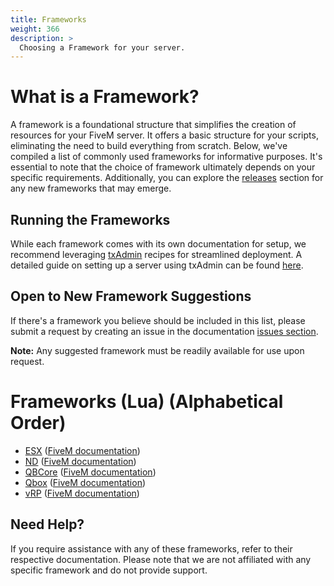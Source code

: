```yaml
---
title: Frameworks
weight: 366
description: >
  Choosing a Framework for your server.
---
```


# What is a Framework?
A framework is a foundational structure that simplifies the creation of resources for your FiveM server. It offers a basic structure for your scripts, eliminating the need to build everything from scratch. Below, we've compiled a list of commonly used frameworks for informative purposes. It's essential to note that the choice of framework ultimately depends on your specific requirements. Additionally, you can explore the [releases](https://forum.cfx.re/c/development/releases/7) section for any new frameworks that may emerge.

## Running the Frameworks
While each framework comes with its own documentation for setup, we recommend leveraging [txAdmin](/docs/resources/txAdmin/) recipes for streamlined deployment. A detailed guide on setting up a server using txAdmin can be found [here](/docs/server-manual/setting-up-a-server-txadmin).

## Open to New Framework Suggestions
If there's a framework you believe should be included in this list, please submit a request by creating an issue in the documentation [issues section](https://github.com/citizenfx/fivem-docs/issues).

**Note:** Any suggested framework must be readily available for use upon request.

# Frameworks (Lua) (Alphabetical Order) 
- [ESX](https://github.com/esx-framework/esx-legacy) ([FiveM documentation](https://documentation.esx-framework.org/legacy/installation))
- [ND](https://github.com/ND-Framework/ND_Core) ([FiveM documentation](https://ndcore.dev/setup))
- [QBCore](https://github.com/qbcore-framework/qb-core) ([FiveM documentation](https://docs.qbcore.org/qbcore-documentation/))
- [Qbox](https://github.com/Qbox-project/qbx_core) ([FiveM documentation](https://docs.qbox.re/installation))
- [vRP](https://github.com/vRP-framework/vRP) ([FiveM documentation](https://vrp-framework.github.io/vRP/))

## Need Help?
If you require assistance with any of these frameworks, refer to their respective documentation. Please note that we are not affiliated with any specific framework and do not provide support.
